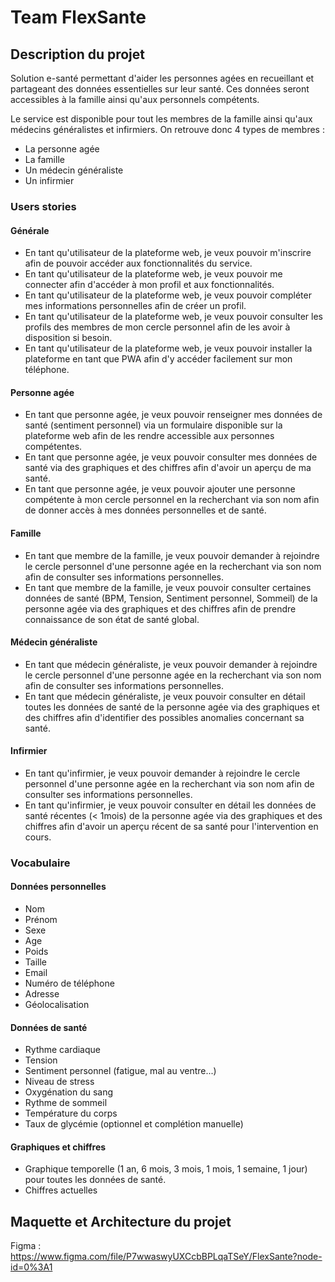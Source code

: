 # Team FlexSante

## Description du projet

Solution e-santé permettant d'aider les personnes agées en recueillant et partageant des données essentielles sur leur santé. Ces données seront accessibles à la famille ainsi qu'aux personnels compétents.

Le service est disponible pour tout les membres de la famille ainsi qu'aux médecins généralistes et infirmiers. 
On retrouve donc 4 types de membres : 
- La personne agée
- La famille
- Un médecin généraliste
- Un infirmier 

### Users stories

#### Générale

- En tant qu'utilisateur de la plateforme web, je veux pouvoir m'inscrire afin de pouvoir accéder aux fonctionnalités du service. 
- En tant qu'utilisateur de la plateforme web, je veux pouvoir me connecter afin d'accéder à mon profil et aux fonctionnalités. 
- En tant qu'utilisateur de la plateforme web, je veux pouvoir compléter mes informations personnelles afin de créer un profil. 
- En tant qu'utilisateur de la plateforme web, je veux pouvoir consulter les profils des membres de mon cercle personnel afin de les avoir à disposition si besoin. 
- En tant qu'utilisateur de la plateforme web, je veux pouvoir installer la plateforme en tant que PWA afin d'y accéder facilement sur mon téléphone.

#### Personne agée

- En tant que personne agée, je veux pouvoir renseigner mes données de santé (sentiment personnel) via un formulaire disponible sur la plateforme web afin de les rendre accessible aux personnes compétentes. 
- En tant que personne agée, je veux pouvoir consulter mes données de santé via des graphiques et des chiffres afin d'avoir un aperçu de ma santé.  
- En tant que personne agée, je veux pouvoir ajouter une personne compétente à mon cercle personnel en la recherchant via son nom afin de donner accès à mes données personnelles et de santé.

#### Famille

- En tant que membre de la famille, je veux pouvoir demander à rejoindre le cercle personnel d'une personne agée en la recherchant via son nom afin de consulter ses informations personnelles. 
- En tant que membre de la famille, je veux pouvoir consulter certaines données de santé (BPM, Tension, Sentiment personnel, Sommeil) de la personne agée via des graphiques et des chiffres afin de prendre connaissance de son état de santé global. 

#### Médecin généraliste

- En tant que médecin généraliste, je veux pouvoir demander à rejoindre le cercle personnel d'une personne agée en la recherchant via son nom afin de consulter ses informations personnelles. 
- En tant que médecin généraliste, je veux pouvoir consulter en détail toutes les données de santé de la personne agée via des graphiques et des chiffres afin d'identifier des possibles anomalies concernant sa santé. 

#### Infirmier

- En tant qu'infirmier, je veux pouvoir demander à rejoindre le cercle personnel d'une personne agée en la recherchant via son nom afin de consulter ses informations personnelles. 
- En tant qu'infirmier, je veux pouvoir consulter en détail les données de santé récentes (< 1mois) de la personne agée via des graphiques et des chiffres afin d'avoir un aperçu récent de sa santé pour l'intervention en cours.


### Vocabulaire

#### Données personnelles

- Nom
- Prénom
- Sexe
- Age
- Poids
- Taille
- Email
- Numéro de téléphone
- Adresse
- Géolocalisation

#### Données de santé

- Rythme cardiaque
- Tension
- Sentiment personnel (fatigue, mal au ventre...)
- Niveau de stress
- Oxygénation du sang
- Rythme de sommeil
- Température du corps
- Taux de glycémie (optionnel et complétion manuelle)

#### Graphiques et chiffres

- Graphique temporelle (1 an, 6 mois, 3 mois, 1 mois, 1 semaine, 1 jour) pour toutes les données de santé.
- Chiffres actuelles

## Maquette et Architecture du projet

Figma : https://www.figma.com/file/P7wwaswyUXCcbBPLqaTSeY/FlexSante?node-id=0%3A1


